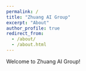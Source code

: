 ```yaml
---
permalink: /
title: "Zhuang AI Group"
excerpt: "About"
author_profile: true
redirect_from: 
  - /about/
  - /about.html
---
```


Welcome to Zhuang AI Group!
